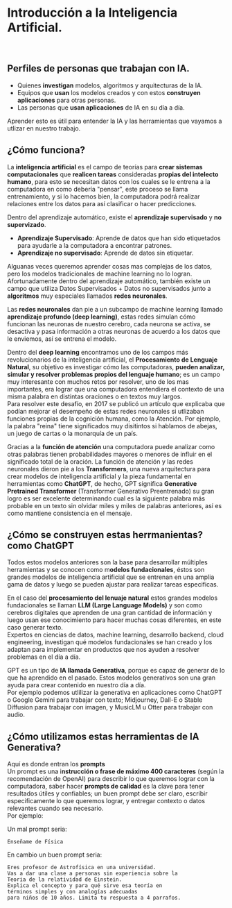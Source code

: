 # Introducción a la Inteligencia Artificial.

<br>

## Perfiles de personas que trabajan con IA.

- Quienes **investigan** modelos, algoritmos y arquitecturas de la IA.
- Equipos que **usan** los modelos creados y con estos **construyen aplicaciones** para otras personas.
- Las personas que **usan aplicaciones** de IA en su día a día.

Aprender esto es útil para entender la IA y las herramientas que vayamos a utlizar en nuestro trabajo.

## ¿Cómo funciona?

La **inteligencia artificial** es el campo de teorías para **crear sistemas computacionales** que **realicen tareas** consideradas **propias del intelecto humano**, para esto se necesitan datos con los cuales se le entrena a la computadora en como debería "pensar", este proceso se llama entrenamiento, y si lo hacemos bien, la computadora podrá realizar relaciones entre los datos para así clasificar o hacer predicciones.

Dentro del aprendizaje automático, existe el **aprendizaje supervisado** y **no supervizado**.

- **Aprendizaje Supervisado**: Aprende de datos que han sido etiquetados para ayudarle a la computadora a encontrar patrones.
- **Aprendizaje no supervisado**: Aprende de datos sin etiquetar.

Alguanas veces queremos aprender cosas mas complejas de los datos, pero los modelos tradicionales de machine learning no lo logran. Afortunadamente dentro del aprendizaje automático, también existe un campo que utiliza Datos Supervisados + Datos no supervisados junto a **algoritmos** muy especiales llamados **redes neuronales**.

Las **redes neuronales** dan pie a un subcampo de machine learning llamado **aprendizaje profundo (deep learning)**, estas redes simulan cómo funcionan las neuronas de nuestro cerebro, cada neurona se activa, se desactiva y pasa información a otras neuronas de acuerdo a los datos que le enviemos, así se entrena el modelo.

Dentro del **deep learning** encontramos uno de los campos más revolucionarios de la inteligencia artificial, el **Procesamiento de Lenguaje Natural**, su objetivo es investigar cómo las computadoras, **pueden analizar, simular y resolver problemas propios del lenguaje humano**; es un campo muy interesante con muchos retos por resolver, uno de los mas importantes, era lograr que una computadora entendiera el contexto de una misma palabra en distintas oraciones o en textos muy largos.  
Para resolver este desafío, en 2017 se publicó un artículo que explicaba que podían mejorar el desempeño de estas redes neuronales si utlizaban funciones propias de la cognición humana, como la Atención. Por ejemplo, la palabra "reina" tiene significados muy disitintos si hablamos de abejas, un juego de cartas o la monarquía de un país.

Gracias a la **función de atención** una computadora puede analizar como otras palabras tienen probabilidades mayores o menores de influir en el significado total de la oración. La función de atención y las redes neuronales dieron pie a los **Transformers**, una nueva arquitectura para crear modelos de inteligencia artificial y la pieza fundamental en herramientas como **ChatGPT**, de hecho, GPT significa **Generative Pretrained Transformer** (Transformer Generativo Preentrenado) su gran logro es ser excelente determinando cual es la siguiente palabra más probable en un texto sin olvidar miles y miles de palabras anteriores, así es como mantiene consistencia en el mensaje.

## ¿Cómo se construyen estas herrmanientas? como ChatGPT

Todos estos modelos anteriores son la base para desarrollar múltiples herramientas y se conocen como m**odelos fundacionales**, éstos son grandes modelos de inteligencia artificial que se entrenan en una amplia gama de datos y luego se pueden ajustar para realizar tareas especificas.

En el caso del **procesamiento del lenuaje natural** estos grandes modelos fundacionales se llaman **LLM (Large Language Models)** y son como cerebros digitales que aprenden de una gran cantidad de información y luego usan ese conocimiento para hacer muchas cosas diferentes, en este caso generar texto.  
Expertos en ciencias de datos, machine learning, desarrollo backend, cloud engineering, investigan qué modelos fundacionales se han creado y los adaptan para implementar en productos que nos ayuden a resolver problemas en el día a día.

GPT es un tipo de **IA llamada Generativa**, porque es capaz de generar de lo que ha aprendido en el pasado. Estos modelos generativos son una gran ayuda para crear contenido en nuestro día a día.  
Por ejemplo podemos utlilizar ia generativa en aplicaciones como ChatGPT o Google Gemini para trabajar con texto; Midjourney, Dall-E o Stable Diffusion para trabajar con imagen, y MusicLM u Otter para trabajar con audio.

## ¿Cómo utilizamos estas herramientas de IA Generativa?

Aquí es donde entran los **prompts**  
Un prompt es una i**nstrucción o frase de máximo 400 caracteres** (según la recomendación de OpenAI) para describir lo que queremos lograr con la computadora, saber hacer **prompts de calidad** es la clave para tener resultados útiles y confiables; un buen prompt debe ser claro, escribir especificamente lo que queremos lograr, y entregar contexto o datos relevantes cuando sea necesario.  
Por ejemplo:

Un mal prompt seria:

```
Enseñame de Física
```

En cambio un buen prompt seria:

```
Eres profesor de Astrofísica en una universidad. 
Vas a dar una clase a personas sin experiencia sobre la 
Teoria de la relatividad de Einstein. 
Explica el concepto y para qué sirve esa teoría en 
términos simples y con analogías adecuadas 
para niños de 10 años. Limita tu respuesta a 4 parrafos.
```
